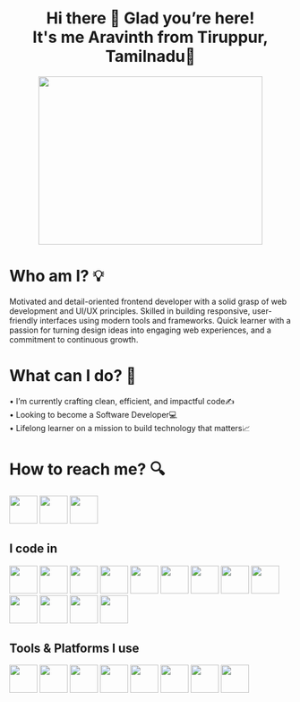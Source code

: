 <h1 align="center"> 
  Hi there 👋 Glad you’re here! <br />
  It's me Aravinth from Tiruppur, Tamilnadu🔗 <br />
</h1>

<p align="center">
<img width="400" height="300" src="https://media.giphy.com/media/qgQUggAC3Pfv687qPC/giphy.gif?cid=790b7611bf0rs7vhsfww1rmn7bb1jjpenj6ve9e5aqwotasc&ep=v1_gifs_search&rid=giphy.gif&ct=g">
</p>

# Who am I? 💡
Motivated and detail-oriented frontend developer with a solid grasp of web development and UI/UX principles. Skilled in building responsive, user-friendly interfaces using modern tools and frameworks. Quick learner with a passion for turning design ideas into engaging web experiences, and a commitment to continuous growth.

# What can I do? 🧠
• I’m currently crafting clean, efficient, and impactful code✍️ <br />
• Looking to become a Software Developer💻 <br />
• Lifelong learner on a mission to build technology that matters📈 <br />

# How to reach me? 🔍
[<img height="50" width="50" src="https://img.icons8.com/?size=100&id=xuvGCOXi8Wyg&format=png&color=000000" />](https://www.linkedin.com/in/aravinth03/)
[<img height="50" width="50" src="https://img.icons8.com/?size=100&id=Xy10Jcu1L2Su&format=png&color=000000" />](https://www.instagram.com/aravinth_____03/)
[<img height="50" width="50" src="https://img.icons8.com/?size=100&id=6Fsj3rv2DCmG&format=png&color=000000" />](https://x.com/aravinth_____03)

## I code in
<img height="50" width="50" src="https://img.icons8.com/color/48/000000/python.png" /> <img height="50" width="50" src="https://img.icons8.com/color/48/000000/html-5.png" /> <img height="50" width="50" src="https://img.icons8.com/color/48/000000/css3.png" /> <img height="50" width="50" src="https://img.icons8.com/color/48/000000/javascript.png"/> <img height="50" width="50" src="https://img.icons8.com/?size=100&id=fAMVO_fuoOuC&format=png&color=000000"/> <img height="50" width="50" src="https://img.icons8.com/color/48/000000/bootstrap.png" /> <img height="50" width="50" src="https://img.icons8.com/?size=100&id=CIAZz2CYc6Kc&format=png&color=000000" /> <img width="50" height="50" src="https://img.icons8.com/?size=100&id=25Sjy8fKExYA&format=png&color=000000"/> <img height="50" width="50" src="https://img.icons8.com/?size=100&id=WNoJgbzDr3i2&format=png&color=000000"/> <img height="50" width="50" src="https://img.icons8.com/?size=100&id=lRjcvhvtR81o&format=png&color=000000"/> <img height="50" width="50" src="https://img.icons8.com/?size=100&id=54087&format=png&color=000000"/> <img height="50" width="50" src="https://img.icons8.com/color/48/000000/mysql-logo.png"/> <img height="50" width="50" src="https://img.icons8.com/color/48/000000/mongodb.png"/> 

## Tools & Platforms I use
<img height="50" width="50" src="https://img.icons8.com/?size=100&id=9OGIyU8hrxW5&format=png&color=000000"/> <img height="50" width="50" src="https://img.icons8.com/?size=100&id=20906&format=png&color=000000"/> <img height="50" width="50" src="https://img.icons8.com/?size=100&id=16318&format=png&color=000000"/> <img height="50" width="50" src="https://img.icons8.com/?size=100&id=17842&format=png&color=000000"/> <img height="50" width="50" src="https://img.icons8.com/?size=100&id=108792&format=png&color=000000"/> <img height="50" width="50" src="https://img.icons8.com/?size=100&id=nvtEH6DpqruC&format=png&color=000000"/> <img height="50" width="50" src="https://img.icons8.com/?size=100&id=iWw83PVcBpLw&format=png&color=000000"/> <img height="50" width="50" src="https://img.icons8.com/?size=100&id=zfHRZ6i1Wg0U&format=png&color=000000"/>
